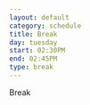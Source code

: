 ```yaml
---
layout: default
category: schedule
title: Break
day: tuesday
start: 02:30PM
end: 02:45PM
type: break
---
```


Break
